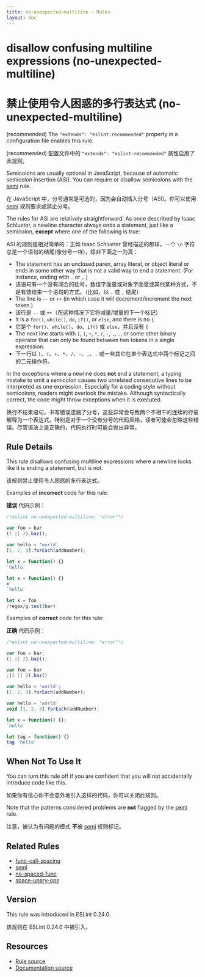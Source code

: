 ```yaml
---
title: no-unexpected-multiline - Rules
layout: doc
---
```

<!-- Note: No pull requests accepted for this file. See README.md in the root directory for details. -->

# disallow confusing multiline expressions (no-unexpected-multiline)

# 禁止使用令人困惑的多行表达式 (no-unexpected-multiline)

(recommended) The `"extends": "eslint:recommended"` property in a configuration file enables this rule.

(recommended) 配置文件中的 `"extends": "eslint:recommended"` 属性启用了此规则。

Semicolons are usually optional in JavaScript, because of automatic semicolon insertion (ASI). You can require or disallow semicolons with the [semi](./semi) rule.

在 JavaScript 中，分号通常是可选的，因为会自动插入分号（ASI)。你可以使用 [semi](./semi) 规则要求或禁止分号。

The rules for ASI are relatively straightforward: As once described by Isaac Schlueter, a newline character always ends a statement, just like a semicolon, **except** where one of the following is true:

ASI 的规则是相对简单的：正如 Isaac Schlueter 曾经描述的那样，一个 `\n` 字符总是一个语句的结尾(像分号一样)，除非下面之一为真：

* The statement has an unclosed paren, array literal, or object literal or ends in some other way that is not a valid way to end a statement. (For instance, ending with `.` or `,`.)
* 该语句有一个没有闭合的括号，数组字面量或对象字面量或其他某种方式，不是有效结束一个语句的方式。（比如，以 `.` 或 `,` 结尾）
* The line is `--` or `++` (in which case it will decrement/increment the next token.)
* 该行是 `--` 或 `++`（在这种情况下它将减量/增量的下一个标记）
* It is a `for()`, `while()`, `do`, `if()`, or `else`, and there is no `{`
* 它是个 `for()`、`while()`、`do`、`if()` 或 `else`，并且没有 `{`
* The next line starts with `[`, `(`, `+`, `*`, `/`, `-`, `,`, `.`, or some other binary operator that can only be found between two tokens in a single expression.
* 下一行以 `[`、`(`、`+`、`*`、`/`、`-`、`,`、`.` 或一些其它在单个表达式中两个标记之间的二元操作符。

In the exceptions where a newline does **not** end a statement, a typing mistake to omit a semicolon causes two unrelated consecutive lines to be interpreted as one expression. Especially for a coding style without semicolons, readers might overlook the mistake. Although syntactically correct, the code might throw exceptions when it is executed.

换行不结束语句，书写错误遗漏了分号，这些异常会导致两个不相干的连续的行被解释为一个表达式。特别是对于一个没有分号的代码风格，读者可能会忽略这些错误。尽管语法上是正确的，代码执行时可能会抛出异常。

## Rule Details

This rule disallows confusing multiline expressions where a newline looks like it is ending a statement, but is not.

该规则禁止使用令人困惑的多行表达式。

Examples of **incorrect** code for this rule:

**错误** 代码示例：

```js
/*eslint no-unexpected-multiline: "error"*/

var foo = bar
(1 || 2).baz();

var hello = 'world'
[1, 2, 3].forEach(addNumber);

let x = function() {}
`hello`

let x = function() {}
x
`hello`

let x = foo
/regex/g.test(bar)
```

Examples of **correct** code for this rule:

**正确** 代码示例：

```js
/*eslint no-unexpected-multiline: "error"*/

var foo = bar;
(1 || 2).baz();

var foo = bar
;(1 || 2).baz()

var hello = 'world';
[1, 2, 3].forEach(addNumber);

var hello = 'world'
void [1, 2, 3].forEach(addNumber);

let x = function() {};
`hello`

let tag = function() {}
tag `hello`
```

## When Not To Use It

You can turn this rule off if you are confident that you will not accidentally introduce code like this.

如果你有信心你不会意外地引入这样的代码，你可以关闭此规则。

Note that the patterns considered problems are **not** flagged by the [semi](semi) rule.

注意，被认为有问题的模式 **不**被 [semi](semi) 规则标记。

## Related Rules

* [func-call-spacing](func-call-spacing)
* [semi](semi)
* [no-spaced-func](no-spaced-func)
* [space-unary-ops](space-unary-ops)

## Version

This rule was introduced in ESLint 0.24.0.

该规则在 ESLint 0.24.0 中被引入。

## Resources

* [Rule source](https://github.com/eslint/eslint/tree/master/lib/rules/no-unexpected-multiline.js)
* [Documentation source](https://github.com/eslint/eslint/tree/master/docs/rules/no-unexpected-multiline.md)
